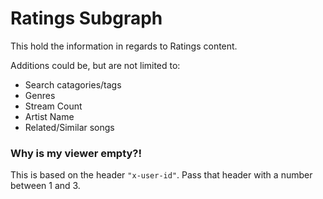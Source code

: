 # Ratings Subgraph

This hold the information in regards to Ratings content.

Additions could be, but are not limited to:

- Search catagories/tags
- Genres
- Stream Count
- Artist Name
- Related/Similar songs

### Why is my viewer empty?!

This is based on the header `"x-user-id"`. Pass that header with a number between 1 and 3.
